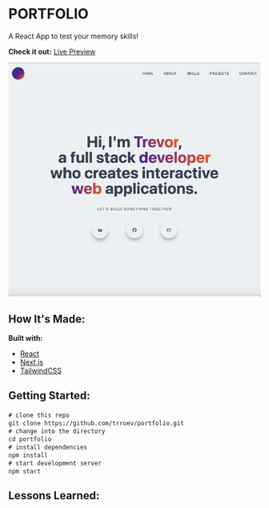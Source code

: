 # PORTFOLIO

A React App to test your memory skills!

**Check it out:** [Live Preview](https://trroev.github.io/portfolio/)

![page preview image](/public/screenshot.png)

## How It's Made:

**Built with:**

- [React](https://reactjs.org/)
- [Next.js](https://nextjs.org/)
- [TailwindCSS](https://tailwindcss.com/)

## Getting Started:

```
# clone this repo
git clone https://github.com/trroev/portfolio.git
# change into the directory
cd portfolio
# install dependencies
npm install
# start development server
npm start
```

## Lessons Learned:
